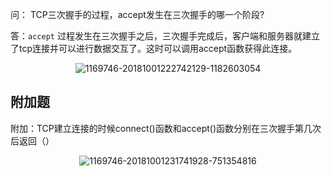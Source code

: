 问： TCP三次握手的过程，accept发生在三次握手的哪一个阶段?

答：`accept` 过程发生在三次握手之后，三次握手完成后，客户端和服务器就建立了tcp连接并可以进行数据交互了。这时可以调用accept函数获得此连接。

<center><img src="https://ning-wang.oss-cn-beijing.aliyuncs.com/blog-imags/1169746-20181001222742129-1182603054.png" alt="1169746-20181001222742129-1182603054"  /></center>

## 附加题

附加：TCP建立连接的时候connect()函数和accept()函数分别在三次握手第几次后返回（）

<center><img src="https://ning-wang.oss-cn-beijing.aliyuncs.com/blog-imags/1169746-20181001231741928-751354816.png" alt="1169746-20181001231741928-751354816"  /></center>